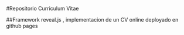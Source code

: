 #Repositorio Curriculum Vitae

##Framework reveal.js , implementacion de un CV online deployado en github pages